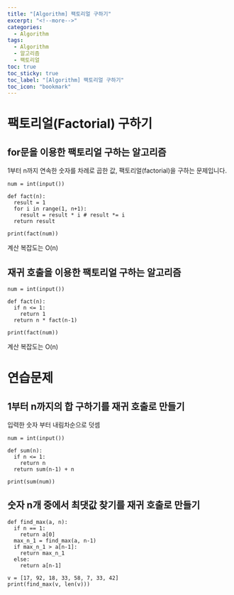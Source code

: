 ```yaml
---
title: "[Algorithm] 팩토리얼 구하기"
excerpt: "<!--more-->"
categories:
  - Algorithm
tags:
  - Algorithm
  - 알고리즘
  - 팩토리얼
toc: true
toc_sticky: true
toc_label: "[Algorithm] 팩토리얼 구하기"
toc_icon: "bookmark"
---
```


# 팩토리얼(Factorial) 구하기

## for문을 이용한 팩토리얼 구하는 알고리즘
1부터 n까지 연속한 숫자를 차례로 곱한 값, 팩토리얼(factorial)을 구하는 문제입니다.

```
num = int(input())

def fact(n):
  result = 1
  for i in range(1, n+1):
    result = result * i # result *= i
  return result

print(fact(num))
```

계산 복잡도는 O(n)

## 재귀 호출을 이용한 팩토리얼 구하는 알고리즘

```
num = int(input())

def fact(n):
  if n <= 1:
    return 1
  return n * fact(n-1)

print(fact(num))
```

계산 복잡도는 O(n)

# 연습문제

## 1부터 n까지의 합 구하기를 재귀 호출로 만들기

입력한 숫자 부터 내림차순으로 덧셈

```
num = int(input())

def sum(n):
  if n <= 1:
    return n
  return sum(n-1) + n

print(sum(num))
```

## 숫자 n개 중에서 최댓값 찾기를 재귀 호출로 만들기

```
def find_max(a, n):
  if n == 1:
    return a[0]
  max_n_1 = find_max(a, n-1)
  if max_n_1 > a[n-1]:
    return max_n_1
  else:
    return a[n-1]
    
v = [17, 92, 18, 33, 58, 7, 33, 42]
print(find_max(v, len(v)))
```